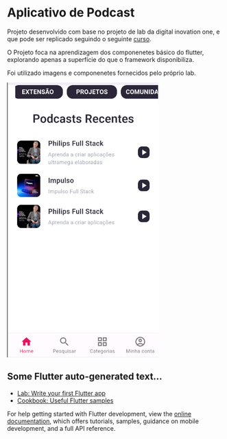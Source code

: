 # Aplicativo de Podcast 

Projeto desenvolvido com base no projeto de lab da digital inovation one, e que pode ser replicado seguindo o 
seguinte [curso](https://web.dio.me/lab/criando-um-app-de-podcast-multiplataforma-com-flutter).

O Projeto foca na aprendizagem dos componenetes básico do flutter, explorando apenas a superfície do que o framework disponibiliza. 

Foi utilizado imagens e componenetes fornecidos pelo próprio lab.

![Imagem apresenta as telas da aplicação](print.png)


## Some Flutter auto-generated text...

- [Lab: Write your first Flutter app](https://docs.flutter.dev/get-started/codelab)
- [Cookbook: Useful Flutter samples](https://docs.flutter.dev/cookbook)

For help getting started with Flutter development, view the
[online documentation](https://docs.flutter.dev/), which offers tutorials,
samples, guidance on mobile development, and a full API reference.
